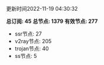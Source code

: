 更新时间2022-11-19 04:30:32

**总订阅: 45**
**总节点: 1379**
**有效节点: 277**
- ssr节点: 27
- v2ray节点: 205
- trojan节点: 40
- ss节点: 5

